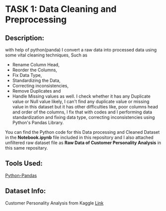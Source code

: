# TASK 1: Data Cleaning and Preprocessing
## Description: 
with help of python(panda) I convert a raw data into processed data using some vital cleaning techniques, Such as
 + Rename Column Head, 
 + Reorder the Columns, 
 + Fix Data Type, 
 + Standardizing the Data, 
 + Correcting inconsistencies, 
 + Remove Duplicates and 
 + Handle Missing values as well.
I check whether it has any Duplicate value or Null value likely, I can't find any duplicate value or missing value in this dataset but it has other difficulties like, poor columns head and order of the columns, I fix that with codes and I performing data standardization and fixing data type, correcting inconsistencies using Python's Pandas Library. 
   
You can find the Python code for this Data processing and Cleaned Dataset in the **Notebook.ipynb** file included in this repository and I also attached unfiltered raw dataset file as **Raw Data of Customer Personality Analysis** in this same repositary.
## Tools Used:
<ins> Python-Pandas <ins/>
## Dataset Info: 
Customer Personality Analysis from Kaggle [Link](https://www.kaggle.com/datasets/imakash3011/customer-personality-analysis)
